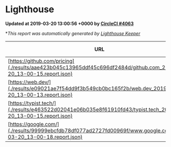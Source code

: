 
# Lighthouse

**Updated at 2019-03-20 13:00:56 +0000 by [CircleCI #4063](https://circleci.com/gh/ItinerisLtd/lighthouse-keeper-example/4063)**

**This report was automatically generated by [Lighthouse Keeper](https://github.com/itinerisltd/lighthouse-keeper)*

| URL | Performance | Accessibility | Best Practices | SEO | PWA | Updated At |
| --- | --- | --- | --- | --- | --- | --- |
| [https://github.com/pricing](./results/aae423b045c13965ddf45c696df2484d/github.com_2019-03-20_13-00-15.report.json) | 0.86 | 0.89 | 0.93 | 0.9 | 0.58 | 2019-03-20T13:00:15.516Z |
| [https://web.dev/](./results/e09021ae7f54dd9f3b549cb0bc165f2b/web.dev_2019-03-20_13-00-13.report.json) | 0.96 | 0.93 | 1 | 0.96 | 1 | 2019-03-20T13:00:13.254Z |
| [https://typist.tech/](./results/e463522d02041e06b035e8f61910fd43/typist.tech_2019-03-20_13-00-15.report.json) | 1 |  |  |  |  | 2019-03-20T13:00:15.522Z |
| [https://google.com/](./results/99999ebcfdb78df077ad2727fd00969f/www.google.com_2019-03-20_13-00-18.report.json) | 0.93 | 0.71 | 0.93 | 0.8 | 0.58 | 2019-03-20T13:00:18.646Z |
